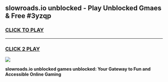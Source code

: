 
## slowroads.io unblocked - Play Unblocked Gmaes & Free #3yzqp
<h3>
<a href="https://news.freeplayer.one?title=slowroads.io_unblocked&ref=03M">CLICK TO PLAY</a></h3>
<hr>

<h3>
<a href="https://news.freeplayer.one?title=slowroads.io_unblocked&ref=03M">CLICK 2 PLAY</a>
  
</h3>

<a href="https://news.freeplayer.one?title=slowroads.io_unblocked&ref=03M"><img src="https://clearcache.store/games.png"></a>


**slowroads.io unblocked games unblocked: Your Gateway to Fun and Accessible Online Gaming**
